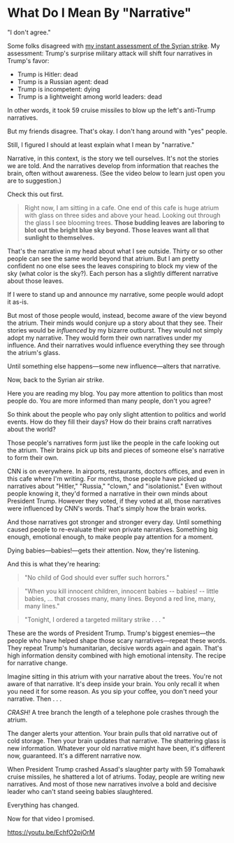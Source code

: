 # What Do I Mean By "Narrative"

"I don't agree."

Some folks disagreed with [my instant assessment of the Syrian strike](https://hennessysview.com/2017/04/06/trump-launched-59-cruise-missiles-at-leftist-narratives/). My assessment: Trump's surprise military attack will shift four narratives in Trump's favor:

* Trump is Hitler: dead
* Trump is a Russian agent: dead
* Trump is incompetent: dying
* Trump is a lightweight among world leaders: dead

In other words, it took 59 cruise missiles to blow up the left's anti-Trump narratives.

But my friends disagree. That's okay. I don't hang around with "yes" people.

Still, I figured I should at least explain what I mean by "narrative."

Narrative, in this context, is the story we tell ourselves. It's not the stories we are told. And the narratives develop from information that reaches the brain, often without awareness. (See the video below to learn just open you are to suggestion.)

Check this out first.

> Right now, I am sitting in a cafe. One end of this cafe is huge atrium with glass on three sides and above your head. Looking out through the glass I see blooming trees. **Those budding leaves are laboring to blot out the bright blue sky beyond. Those leaves want all that sunlight to themselves.**

That's the narrative in my head about what I see outside. Thirty or so other people can see the same world beyond that atrium. But I am pretty confident no one else sees the leaves conspiring to block my view of the sky (what color is the sky?). Each person has a slightly different narrative about those leaves.

If I were to stand up and announce my narrative, some people would adopt it as-is.

But most of those people would, instead, become aware of the view beyond the atrium. Their minds would conjure up a story about that they see. Their stories would be _influenced_ by my bizarre outburst. They would not simply adopt my narrative. They would form their own narratives under my influence. And their narratives would influence everything they see through the atrium's glass.

Until something else happens—some new influence—alters that narrative.

Now, back to the Syrian air strike.

Here you are reading my blog. You pay more attention to politics than most people do. You are more informed than many people, don't you agree?

So think about the people who pay only slight attention to politics and world events. How do they fill their days? How do their brains craft narratives about the world?

Those people's narratives form just like the people in the cafe looking out the atrium. Their brains pick up bits and pieces of someone else's narrative to form their own.

CNN is on everywhere. In airports, restaurants, doctors offices, and even in this cafe where I'm writing. For months, those people have picked up narratives about "Hitler," "Russia," "clown," and "isolationist." Even without people knowing it, they'd formed a narrative in their own minds about President Trump. However they voted, if they voted at all, those narratives were influenced by CNN's words. That's simply how the brain works.

And those narratives got stronger and stronger every day. Until something caused people to re-evaluate their won private narratives. Something big enough, emotional enough, to make people pay attention for a moment.

Dying babies—babies!—gets their attention. Now, they're listening.

And this is what they're hearing:

> "No child of God should ever suffer such horrors."

> "When you kill innocent children, innocent babies -- babies! -- little babies, ... that crosses many, many lines. Beyond a red line, many, many lines."

> "Tonight, I ordered a targeted military strike . . . "

These are the words of President Trump. Trump's biggest enemies—the people who have helped shape those scary narratives—repeat these words. They repeat Trump's humanitarian, decisive words again and again. That's high information density combined with high emotional intensity. The recipe for narrative change.

Imagine sitting in this atrium with your narrative about the trees. You're not aware of that narrative. It's deep inside your brain. You only recall it when you need it for some reason. As you sip your coffee, you don't need your narrative. Then . . .

_CRASH!_ A tree branch the length of a telephone pole crashes through the atrium.

The danger alerts your attention. Your brain pulls that old narrative out of cold storage. Then your brain updates that narrative. The shattering glass is new information. Whatever your old narrative might have been, it's different now, guaranteed. It's a different narrative now.

When President Trump crashed Assad's slaughter party with 59 Tomahawk cruise missiles, he shattered a lot of atriums. Today, people are writing new narratives. And most of those new narratives involve a bold and decisive leader who can't stand seeing babies slaughtered.

Everything has changed.

Now for that video I promised.

https://youtu.be/EchfO2pjOrM